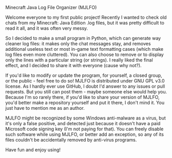 Minecraft Java Log File Organizer (MJLFO)

Welcome everyone to my first public project!
Recently I wanted to check old chats from my Minecraft: Java Edition .log files, but it was pretty difficult to read it all, and it was often very messy.

So I decided to make a small program in Python, which can generate way cleaner log files: it makes only the chat messages stay, and removes additional useless text or most in-game text formatting cases (which make log files even more cluttered).
You can also choose to remove or to display only the lines with a particular string (or strings). I really liked the final effect, and I decided to share it with everyone (cause why not?).

If you'd like to modify or update the program, for yourself, a closed group, or the public - feel free to do so! MJLFO is distributed under GNU GPL v3.0 license.
As I hardly ever use GitHub, I doubt I'd answer to any issues or pull requests. But you still can post them - maybe someone else would help you.
Because I'm so rarely there, if you'd like to share your version of MJLFO, you'd better make a repository yourself and put it there, I don't mind it. You just have to mention me as an author.

MJLFO might be recognized by some Windows anti-malware as a virus, but it's only a false positive, and detected just because it doesn't have a paid Microsoft code signing key (I'm not paying for that).
You can freely disable such software while using MJLFO, or better add an exception, so any of its files couldn't be accidentally removed by anti-virus programs.

Have fun and enjoy using!
